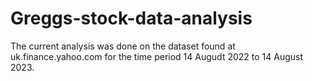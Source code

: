 # Greggs-stock-data-analysis


The current analysis was done on the dataset found at uk.finance.yahoo.com for the time period 14 Augudt 2022 to 14 August 2023.
